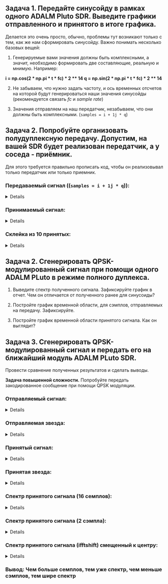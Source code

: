 ## Задача 1. Передайте синусойду в рамках одного ADALM Pluto SDR. Выведите графики отправленного и принятого в итоге графика.

Делается это очень просто, обычно, проблемы тут возникают только с тем, как же нам сформировать синусойду. 
Важно понимать несколько базовых вещей:
1) Генерируемые вами значения должны быть комплексными, а значит, необходимо формировать две составляющие, реальную и мнимую. Например:

**i = np.cos(2 * np.pi * t * fc) * 2 ** 14
q = np.sin(2 * np.pi * t * fc) * 2 ** 14**

2) Не забываем, что нужно задать частоту, и ось временных отсчетов на которой будут генерироваться наши значения синусойды (рекомендуется связать *fc* и *sample rate*)

3) Значения отправляем на наш передатчик, незабываем, что они должны быть комплексными. (`samples = i + 1j * q`)

## Задача 2. Попробуйте организовать полудуплексную передачу. Допустим, на вашей SDR будет реализован передатчик, а у соседа - приёмник. 

Для этого требуется правильно прописать код, чтобы он реализовывал только передатчик или только приемник.

### Передаваемый сигнал ((`samples = i + 1j * q`)):

<details>
  <img src = "https://github.com/SeregaSH2108/SEREJA21/blob/main/Занятие%207/13.%20Модуляции%20QPSK%2C%20QAM.%20Раздельный%20приём%20и%20передача%20на%20SDR/Передаваемый%20сигнал.jpg">
</details>

### Принимаемый сигнал:

<details>
  <img src = "https://github.com/SeregaSH2108/SEREJA21/blob/main/Занятие%207/13.%20Модуляции%20QPSK%2C%20QAM.%20Раздельный%20приём%20и%20передача%20на%20SDR/Принемаемый%20сигнал.jpg">
</details>

### Склейка из 10 принятых:

<details>
  <img src = "https://github.com/SeregaSH2108/SEREJA21/blob/main/Занятие%207/13.%20Модуляции%20QPSK%2C%20QAM.%20Раздельный%20приём%20и%20передача%20на%20SDR/склейка%20из%2010%20принятых.jpg">
</details>

## Задача 2. Сгенерировать QPSK-модулированный сигнал при помощи одного ADALM PLuto в режиме полного дуплекса.

1) Выведите спектр полученного сигнала. Зафиксируйте график в отчет. Чем он отличается от полученного ранее для синусоиды?

2) Постройте график временной области, для сэмплов, отправляемых на передачу. Зафиксируйте.

3) Постройте график временной области принятого сигнала. Как он выглядит? 

## Задача 3. Сгенерировать QPSK-модулированный сигнал и передать его на ближайший модуль ADALM PLuto SDR.

Провести сравнение полученных результатов и сделать выводы.

**Задача повышенной сложности.** 
Попробуйте передать закодированное сообщение при помощи QPSK модуляции.

### Отправляемый сигнал:

<details>
  <img src = "https://github.com/SeregaSH2108/SEREJA21/blob/main/Занятие%207/13.%20Модуляции%20QPSK%2C%20QAM.%20Раздельный%20приём%20и%20передача%20на%20SDR/Отправленный%20сигнал.jpg">
</details>

### Отправляемая звезда:

<details>
  <img src = "https://github.com/SeregaSH2108/SEREJA21/blob/main/Занятие%207/13.%20Модуляции%20QPSK%2C%20QAM.%20Раздельный%20приём%20и%20передача%20на%20SDR/Отправленная%20звезда.jpg">
</details>

### Принятый сигнал:

<details>
  <img src = "https://github.com/SeregaSH2108/SEREJA21/blob/main/Занятие%207/13.%20Модуляции%20QPSK%2C%20QAM.%20Раздельный%20приём%20и%20передача%20на%20SDR/принятый%20сигнал.jpg">
</details>

### Принятая звезда:

<details>
  <img src = "https://github.com/SeregaSH2108/SEREJA21/blob/main/Занятие%207/13.%20Модуляции%20QPSK%2C%20QAM.%20Раздельный%20приём%20и%20передача%20на%20SDR/Принятая%20звезда.jpg">
</details>

### Спектр принятого сигнала (16 семплов):

<details>
  <img src = "https://github.com/SeregaSH2108/SEREJA21/blob/main/Занятие%207/13.%20Модуляции%20QPSK%2C%20QAM.%20Раздельный%20приём%20и%20передача%20на%20SDR/при%2016%20семплах%20узкий%20спектр.jpg">
</details>

### Спектр принятого сигнала (2 сэмпла):

<details>
  <img src = "https://github.com/SeregaSH2108/SEREJA21/blob/main/Занятие%207/13.%20Модуляции%20QPSK%2C%20QAM.%20Раздельный%20приём%20и%20передача%20на%20SDR/при%202%20сэмплах%20широкий%20спектр.jpg">
</details>

### Спектр принятого сигнала (ifftshift) смещенный к центру:

<details>
  <img src = "https://github.com/SeregaSH2108/SEREJA21/blob/main/Занятие%207/13.%20Модуляции%20QPSK%2C%20QAM.%20Раздельный%20приём%20и%20передача%20на%20SDR/спектр%20смещенный%20при%20помощи%20ifftshift.jpg">
</details>

### Вывод: Чем больше семплов, тем уже спектр, чем меньше сэмплов, тем шире спектр